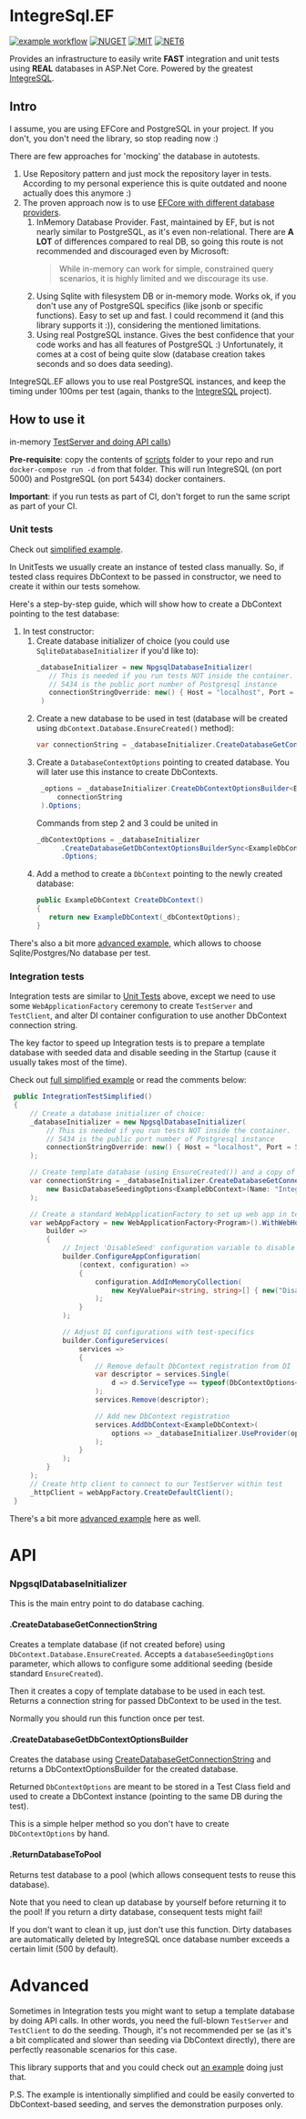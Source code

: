 # IntegreSql.EF

[![example workflow](https://github.com/mcctomsk/IntegreSql.EF/actions/workflows/dotnet.yml/badge.svg)](https://github.com/mcctomsk/IntegreSql.EF/actions/workflows/dotnet.yml)
[![NUGET](https://badge.fury.io/nu/MccSoft.IntegreSql.EF.svg)](https://www.nuget.org/packages/MccSoft.IntegreSql.EF/)
[![MIT](https://img.shields.io/dub/l/vibe-d.svg)](https://opensource.org/licenses/MIT)
[![NET6](https://img.shields.io/badge/-.NET%206.0-blueviolet)](https://dotnet.microsoft.com/en-us/download/dotnet/6.0)

Provides an infrastructure to easily write **FAST** integration and unit tests using **REAL** databases in ASP.Net Core.
Powered by the greatest [IntegreSQL](https://github.com/allaboutapps/integresql#integresql).

## Intro

I assume, you are using EFCore and PostgreSQL in your project. If you don't, you don't need the library, so stop reading
now :)

There are few approaches for 'mocking' the database in autotests.

1. Use Repository pattern and just mock the repository layer in tests. According to my personal experience this is quite
   outdated and noone actually does this anymore :)
2. The proven approach now is to
   use [EFCore with different database providers](https://docs.microsoft.com/en-us/ef/core/testing/).
    1. InMemory Database Provider. Fast, maintained by EF, but is not nearly similar to PostgreSQL, as it's even
       non-relational. There are **A LOT** of differences compared to real DB, so going this route is not recommended
       and discouraged even by Microsoft:
       > While in-memory can work for simple, constrained query scenarios, it is highly limited and we discourage its
       use.
    2. Using Sqlite with filesystem DB or in-memory mode. Works ok, if you don't use any of PostgreSQL specifics (like
       jsonb or specific functions). Easy to set up and fast. I could recommend it (and this library supports it :)),
       considering the mentioned limitations.
    3. Using real PostgreSQL instance. Gives the best confidence that your code works and has all features of
       PostgreSQL :) Unfortunately, it comes at a cost of being quite slow (database creation takes seconds and so does
       data seeding).

IntegreSQL.EF allows you to use real PostgreSQL instances, and keep the timing under 100ms per test (again, thanks to
the [IntegreSQL](https://github.com/allaboutapps/integresql) project).

## How to use it
in-memory [TestServer and doing API calls](https://docs.microsoft.com/en-us/aspnet/core/test/integration-tests?view=aspnetcore-6.0))

**Pre-requisite**: copy the contents of [scripts]() folder to your repo and run `docker-compose run -d` from that
folder.
This will run IntegreSQL (on port 5000) and PostgreSQL (on port 5434) docker containers.

**Important**: if you run tests as part of CI, don't forget to run the same script as part of your CI.

### Unit tests

Check out [simplified example](tests/ExampleWeb.UnitTests/UnitTestSimplified.cs).

In UnitTests we usually create an instance of tested class manually. So, if tested class requires DbContext to be passed
in constructor, we need to create it within our tests somehow.

Here's a step-by-step guide, which will show how to create a DbContext pointing to the test database:

1. In test constructor:
    1. Create database initializer of choice (you could use `SqliteDatabaseInitializer` if you'd like to):
        ```csharp
        _databaseInitializer = new NpgsqlDatabaseInitializer(
           // This is needed if you run tests NOT inside the container.
           // 5434 is the public port number of Postgresql instance
           connectionStringOverride: new() { Host = "localhost", Port = 5434 }
         )
       ```
    2. Create a new database to be used in test (database will be created using `dbContext.Database.EnsureCreated()`
       method):
        ```csharp
        var connectionString = _databaseInitializer.CreateDatabaseGetConnectionStringSync<ExampleDbContext>();
       ```
    3. Create a `DatabaseContextOptions` pointing to created database. You will later use this instance to create
       DbContexts.
        ```csharp
         _options = _databaseInitializer.CreateDbContextOptionsBuilder<ExampleDbContext>(
             connectionString
         ).Options;
       ```
       Commands from step 2 and 3 could be united in
       ```csharp
       _dbContextOptions = _databaseInitializer
             .CreateDatabaseGetDbContextOptionsBuilderSync<ExampleDbContext>()
             .Options;
       ```
    4. Add a method to create a `DbContext` pointing to the newly created database:
       ```csharp
       public ExampleDbContext CreateDbContext()
       {
          return new ExampleDbContext(_dbContextOptions);
       }
       ```

There's also a bit more [advanced example](tests/ExampleWeb.UnitTests/UnitTestBase.cs), which allows to choose
Sqlite/Postgres/No database per test.

### Integration tests

Integration tests are similar to [Unit Tests](#unit-tests) above, except we need to use some `WebApplicationFactory` ceremony to
create `TestServer` and `TestClient`, and alter DI container configuration to use another DbContext connection string.

The key factor to speed up Integration tests is to prepare a template database with seeded data and disable seeding in the Startup (cause it usually takes most of the time). 

Check out [full simplified example](tests/ExampleWeb.IntegrationTests/IntegrationTestSimplified.cs) or read the comments below:
```csharp
 public IntegrationTestSimplified()
 {
     // Create a database initializer of choice:
     _databaseInitializer = new NpgsqlDatabaseInitializer(
         // This is needed if you run tests NOT inside the container.
         // 5434 is the public port number of Postgresql instance
         connectionStringOverride: new() { Host = "localhost", Port = 5434, }
     );

     // Create template database (using EnsureCreated()) and a copy of it to be used in the test
     var connectionString = _databaseInitializer.CreateDatabaseGetConnectionStringSync(
         new BasicDatabaseSeedingOptions<ExampleDbContext>(Name: "Integration")
     );

     // Create a standard WebApplicationFactory to set up web app in tests
     var webAppFactory = new WebApplicationFactory<Program>().WithWebHostBuilder(
         builder =>
         {
             // Inject 'DisableSeed' configuration variable to disable running Migrations in Startup
             builder.ConfigureAppConfiguration(
                 (context, configuration) =>
                 {
                     configuration.AddInMemoryCollection(
                         new KeyValuePair<string, string>[] { new("DisableSeed", "true") }
                     );
                 }
             );

             // Adjust DI configurations with test-specifics
             builder.ConfigureServices(
                 services =>
                 {
                     // Remove default DbContext registration from DI
                     var descriptor = services.Single(
                         d => d.ServiceType == typeof(DbContextOptions<ExampleDbContext>)
                     );
                     services.Remove(descriptor);

                     // Add new DbContext registration
                     services.AddDbContext<ExampleDbContext>(
                         options => _databaseInitializer.UseProvider(options, connectionString)
                     );
                 }
             );
         }
     );
     // Create http client to connect to our TestServer within test
     _httpClient = webAppFactory.CreateDefaultClient();
 }
```
There's a bit more [advanced example](tests/ExampleWeb.IntegrationTests/IntegrationTestBase.cs) here as well.

# API
### NpgsqlDatabaseInitializer
This is the main entry point to do database caching.
#### .CreateDatabaseGetConnectionString
Creates a template database (if not created before) using `DbContext.Database.EnsureCreated`.
Accepts a `databaseSeedingOptions` parameter, which allows to configure some additional seeding (beside standard `EnsureCreated`).

Then it creates a copy of template database to be used in each test.
Returns a connection string for passed DbContext to be used in the test.

Normally you should run this function once per test.

#### .CreateDatabaseGetDbContextOptionsBuilder
Creates the database using [CreateDatabaseGetConnectionString](#.CreateDatabaseGetConnectionString) and returns a DbContextOptionsBuilder for the created database.

Returned `DbContextOptions` are meant to be stored in a Test Class field and used to create a DbContext instance (pointing to the same DB during the test).

This is a simple helper method so you don't have to create `DbContextOptions` by hand.

#### .ReturnDatabaseToPool
Returns test database to a pool (which allows consequent tests to reuse this database).

Note that you need to clean up database by yourself before returning it to the pool!
If you return a dirty database, consequent tests might fail!

If you don't want to clean it up, just don't use this function.
Dirty databases are automatically deleted by IntegreSQL once database number exceeds a certain limit (500 by default).


# Advanced
Sometimes in Integration tests you might want to setup a template database by doing API calls. In other words, you need the full-blown `TestServer` and `TestClient` to do the seeding.
Though, it's not recommended per se (as it's a bit complicated and slower than seeding via DbContext directly), there are perfectly reasonable scenarios for this case.

This library supports that and you could check out [an example](tests/ExampleWeb.IntegrationTests/IntegrationTestAdvancedSeedingExample.cs) doing just that.

P.S. The example is intentionally simplified and could be easily converted to DbContext-based seeding, and serves the demonstration purposes only.